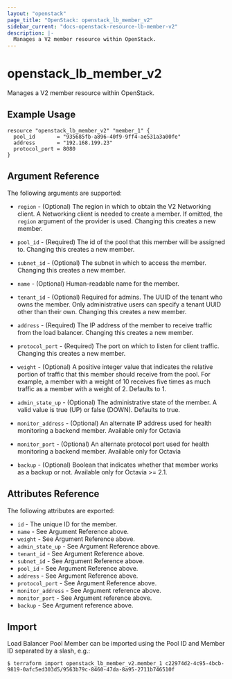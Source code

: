 ```yaml
---
layout: "openstack"
page_title: "OpenStack: openstack_lb_member_v2"
sidebar_current: "docs-openstack-resource-lb-member-v2"
description: |-
  Manages a V2 member resource within OpenStack.
---
```


# openstack\_lb\_member\_v2

Manages a V2 member resource within OpenStack.

## Example Usage

```hcl
resource "openstack_lb_member_v2" "member_1" {
  pool_id       = "935685fb-a896-40f9-9ff4-ae531a3a00fe"
  address       = "192.168.199.23"
  protocol_port = 8080
}
```

## Argument Reference

The following arguments are supported:

* `region` - (Optional) The region in which to obtain the V2 Networking client.
  A Networking client is needed to create a member. If omitted, the `region`
  argument of the provider is used. Changing this creates a new member.

* `pool_id` - (Required) The id of the pool that this member will be assigned
  to. Changing this creates a new member.

* `subnet_id` - (Optional) The subnet in which to access the member. Changing
  this creates a new member.

* `name` - (Optional) Human-readable name for the member.

* `tenant_id` - (Optional) Required for admins. The UUID of the tenant who owns
  the member.  Only administrative users can specify a tenant UUID
  other than their own. Changing this creates a new member.

* `address` - (Required) The IP address of the member to receive traffic from
  the load balancer. Changing this creates a new member.

* `protocol_port` - (Required) The port on which to listen for client traffic.
  Changing this creates a new member.

* `weight` - (Optional)  A positive integer value that indicates the relative
  portion of traffic that this member should receive from the pool. For
  example, a member with a weight of 10 receives five times as much traffic
  as a member with a weight of 2. Defaults to 1.

* `admin_state_up` - (Optional) The administrative state of the member.
  A valid value is true (UP) or false (DOWN). Defaults to true.

* `monitor_address` - (Optional) An alternate IP address used for health monitoring a backend member.
  Available only for Octavia

* `monitor_port` - (Optional) An alternate protocol port used for health monitoring a backend member.
  Available only for Octavia

* `backup` - (Optional) Boolean that indicates whether that member works as a backup or not. Available 
  only for Octavia >= 2.1.

## Attributes Reference

The following attributes are exported:

* `id` - The unique ID for the member.
* `name` - See Argument Reference above.
* `weight` - See Argument Reference above.
* `admin_state_up` - See Argument Reference above.
* `tenant_id` - See Argument Reference above.
* `subnet_id` - See Argument Reference above.
* `pool_id` - See Argument Reference above.
* `address` - See Argument Reference above.
* `protocol_port` - See Argument Reference above.
* `monitor_address` - See Argument reference above.
* `monitor_port` - See Argument reference above.
* `backup` - See Argument reference above.

## Import

Load Balancer Pool Member can be imported using the Pool ID and Member ID
separated by a slash, e.g.:

```
$ terraform import openstack_lb_member_v2.member_1 c22974d2-4c95-4bcb-9819-0afc5ed303d5/9563b79c-8460-47da-8a95-2711b746510f
```
